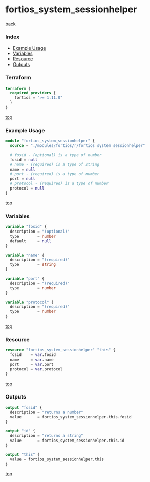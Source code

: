 # fortios_system_sessionhelper

[back](../fortios.md)

### Index

- [Example Usage](#example-usage)
- [Variables](#variables)
- [Resource](#resource)
- [Outputs](#outputs)

### Terraform

```terraform
terraform {
  required_providers {
    fortios = ">= 1.11.0"
  }
}
```

[top](#index)

### Example Usage

```terraform
module "fortios_system_sessionhelper" {
  source = "./modules/fortios/r/fortios_system_sessionhelper"

  # fosid - (optional) is a type of number
  fosid = null
  # name - (required) is a type of string
  name = null
  # port - (required) is a type of number
  port = null
  # protocol - (required) is a type of number
  protocol = null
}
```

[top](#index)

### Variables

```terraform
variable "fosid" {
  description = "(optional)"
  type        = number
  default     = null
}

variable "name" {
  description = "(required)"
  type        = string
}

variable "port" {
  description = "(required)"
  type        = number
}

variable "protocol" {
  description = "(required)"
  type        = number
}
```

[top](#index)

### Resource

```terraform
resource "fortios_system_sessionhelper" "this" {
  fosid    = var.fosid
  name     = var.name
  port     = var.port
  protocol = var.protocol
}
```

[top](#index)

### Outputs

```terraform
output "fosid" {
  description = "returns a number"
  value       = fortios_system_sessionhelper.this.fosid
}

output "id" {
  description = "returns a string"
  value       = fortios_system_sessionhelper.this.id
}

output "this" {
  value = fortios_system_sessionhelper.this
}
```

[top](#index)